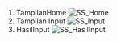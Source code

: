 1. TampilanHome
![SS_Home](https://github.com/user-attachments/assets/e7651e52-7f27-4dc4-b764-14fb4136ce7f)
2. Tampilan Input
![SS_Input](https://github.com/user-attachments/assets/bc2de887-a120-40fb-9ffa-f49d82aaa267)
3. HasilInput
![SS_HasilInput](https://github.com/user-attachments/assets/263fd9d6-aa7d-41e6-a209-a557d0aceac9)
